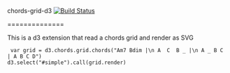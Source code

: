 chords-grid-d3  [![Build Status](https://travis-ci.org/rsilve/chords-grid-d3.svg?branch=master)](https://travis-ci.org/rsilve/chords-grid-d3)

==============


This is a d3 extension that read a chords grid and render as SVG


	 var grid = d3.chords.grid.chords("Am7 Bdim |\n A  C  B _ |\n A _ B C | A B C D")
 	d3.select("#simple").call(grid.render)